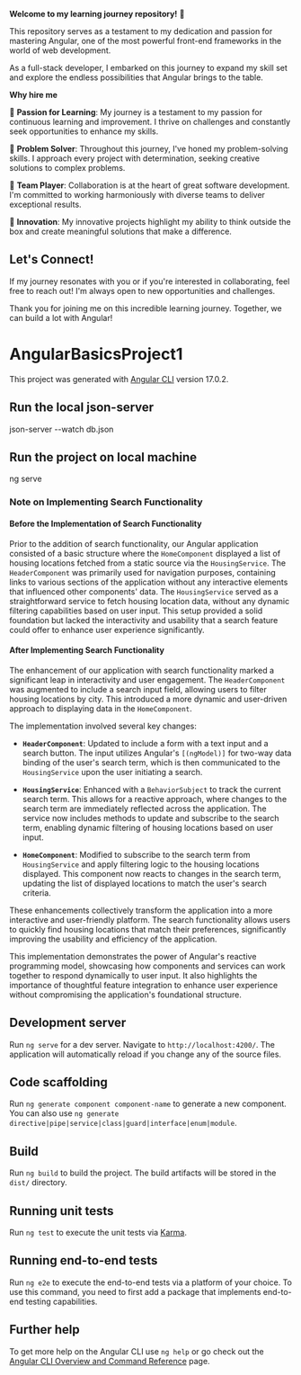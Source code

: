 **Welcome to my learning journey repository!** 🚀

This repository serves as a testament to my dedication and passion for mastering Angular, one of the most powerful front-end frameworks in the world of web development.

As a full-stack developer, I embarked on this journey to expand my skill set and explore the endless possibilities that Angular brings to the table.

**Why hire me**

🧠 **Passion for Learning**: My journey is a testament to my passion for continuous learning and improvement. I thrive on challenges and constantly seek opportunities to enhance my skills.

💪 **Problem Solver**: Throughout this journey, I've honed my problem-solving skills. I approach every project with determination, seeking creative solutions to complex problems.

🤝 **Team Player**: Collaboration is at the heart of great software development. I'm committed to working harmoniously with diverse teams to deliver exceptional results.

🌟 **Innovation**: My innovative projects highlight my ability to think outside the box and create meaningful solutions that make a difference.

## Let's Connect!

If my journey resonates with you or if you're interested in collaborating, feel free to reach out! I'm always open to new opportunities and challenges.

Thank you for joining me on this incredible learning journey. Together, we can build a lot with Angular!

# AngularBasicsProject1

This project was generated with [Angular CLI](https://github.com/angular/angular-cli) version 17.0.2.

## Run the local json-server

json-server --watch db.json

## Run the project on local machine

ng serve

### Note on Implementing Search Functionality

#### Before the Implementation of Search Functionality

Prior to the addition of search functionality, our Angular application consisted of a basic structure where the `HomeComponent` displayed a list of housing locations fetched from a static source via the `HousingService`. The `HeaderComponent` was primarily used for navigation purposes, containing links to various sections of the application without any interactive elements that influenced other components' data. The `HousingService` served as a straightforward service to fetch housing location data, without any dynamic filtering capabilities based on user input. This setup provided a solid foundation but lacked the interactivity and usability that a search feature could offer to enhance user experience significantly.

#### After Implementing Search Functionality

The enhancement of our application with search functionality marked a significant leap in interactivity and user engagement. The `HeaderComponent` was augmented to include a search input field, allowing users to filter housing locations by city. This introduced a more dynamic and user-driven approach to displaying data in the `HomeComponent`.

The implementation involved several key changes:

- **`HeaderComponent`**: Updated to include a form with a text input and a search button. The input utilizes Angular's `[(ngModel)]` for two-way data binding of the user's search term, which is then communicated to the `HousingService` upon the user initiating a search.

- **`HousingService`**: Enhanced with a `BehaviorSubject` to track the current search term. This allows for a reactive approach, where changes to the search term are immediately reflected across the application. The service now includes methods to update and subscribe to the search term, enabling dynamic filtering of housing locations based on user input.

- **`HomeComponent`**: Modified to subscribe to the search term from `HousingService` and apply filtering logic to the housing locations displayed. This component now reacts to changes in the search term, updating the list of displayed locations to match the user's search criteria.

These enhancements collectively transform the application into a more interactive and user-friendly platform. The search functionality allows users to quickly find housing locations that match their preferences, significantly improving the usability and efficiency of the application.

This implementation demonstrates the power of Angular's reactive programming model, showcasing how components and services can work together to respond dynamically to user input. It also highlights the importance of thoughtful feature integration to enhance user experience without compromising the application's foundational structure.

## Development server

Run `ng serve` for a dev server. Navigate to `http://localhost:4200/`. The application will automatically reload if you change any of the source files.

## Code scaffolding

Run `ng generate component component-name` to generate a new component. You can also use `ng generate directive|pipe|service|class|guard|interface|enum|module`.

## Build

Run `ng build` to build the project. The build artifacts will be stored in the `dist/` directory.

## Running unit tests

Run `ng test` to execute the unit tests via [Karma](https://karma-runner.github.io).

## Running end-to-end tests

Run `ng e2e` to execute the end-to-end tests via a platform of your choice. To use this command, you need to first add a package that implements end-to-end testing capabilities.

## Further help

To get more help on the Angular CLI use `ng help` or go check out the [Angular CLI Overview and Command Reference](https://angular.io/cli) page.
